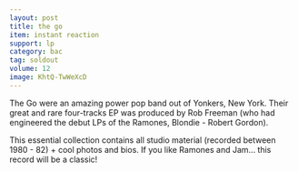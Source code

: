 ```yaml
---
layout: post
title: the go
item: instant reaction
support: lp
category: bac
tag: soldout
volume: 12
image: KhtQ-TwWeXcD
---
```


The Go were an amazing power pop band out of Yonkers, New York. Their great and rare four-tracks EP was produced by Rob Freeman (who had engineered the debut LPs of the Ramones, Blondie - Robert Gordon).

This essential collection contains all studio material (recorded between 1980 - 82) + cool photos and bios. If you like Ramones and Jam... this record will be a classic!